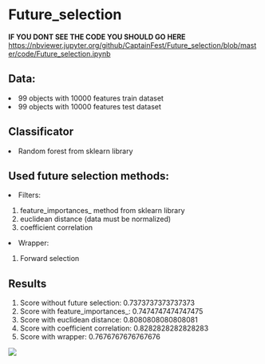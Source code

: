 # Future_selection

**IF YOU DONT SEE THE CODE YOU SHOULD GO HERE** <https://nbviewer.jupyter.org/github/CaptainFest/Future_selection/blob/master/code/Future_selection.ipynb>

## Data:
<li> 99 objects with 10000 features train dataset
<li> 99 objects with 10000 features test dataset

## Classificator
<li> Random forest from sklearn library

## Used future selection methods:
<li> Filters: </li>
  <ol>
    <li> feature_importances_ method from sklearn library </li>
    <li> euclidean distance (data must be normalized) </li>
    <li> coefficient correlation </li>
  </ol>
<li> Wrapper: </li>
  <ol>
    <li> Forward selection </li>
  </ol>

## Results

1. Score without future selection:     0.7373737373737373
2. Score with feature_importances_:    0.7474747474747475
3. Score with euclidean distance:      0.8080808080808081
4. Score with coefficient correlation: 0.8282828282828283
5. Score with wrapper:                 0.7676767676767676

<img src="https://imgur.com/awP2FBW.jpg">
